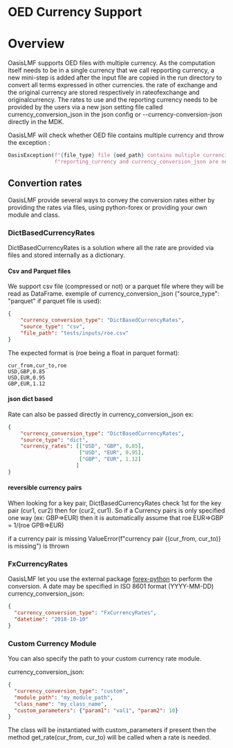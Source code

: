 OED Currency Support
=======================

# Overview
OasisLMF supports OED files with multiple currency. As the computation itself needs to be in a single currency that we call
repporting currency, a new mini-step is added after the input file are copied in the run directory to convert all terms 
expressed in other currencies. the rate of exchange and the original currency are stored respectively in rateofexchange
and originalcurrency. The rates to use and the reporting currency needs to be provided by the users via a new json
setting file called currency_conversion_json in the json config or --currency-conversion-json directly in the MDK.

OasisLMF will check whether OED file contains multiple currency and throw the exception :
```python
OasisException(f"{file_type} file {oed_path} contains multiple currencies,"
               f"reporting_currency and currency_conversion_json are necessary to perform computation")
```

## Convertion rates
OasisLMF provide several ways to convey the conversion rates either by providing the rates via files, using python-forex
or providing your own module and class.

### DictBasedCurrencyRates
DictBasedCurrencyRates is a solution where all the rate are provided via files and stored internally as a dictionary.

#### Csv and Parquet files
We support csv file (compressed or not) or a parquet file where they will be read as DataFrame.
exemple of currency_conversion_json ("source_type": "parquet" if parquet file is used):
```json
{
    "currency_conversion_type": "DictBasedCurrencyRates",
    "source_type": "csv",
    "file_path": "tests/inputs/roe.csv"
}
```

The expected format is (roe being a float in parquet format):
```
cur_from,cur_to,roe
USD,GBP,0.85
USD,EUR,0.95
GBP,EUR,1.12
```

#### json dict based
Rate can also be passed directly in currency_conversion_json
ex:
```json
{
    "currency_conversion_type": "DictBasedCurrencyRates",
    "source_type": "dict",
    "currency_rates": [["USD", "GBP", 0.85],
                       ["USD", "EUR", 0.95],
                       ["GBP", "EUR", 1.12]
                      ]
}
```
 
#### reversible currency pairs
When looking for a key pair, DictBasedCurrencyRates check 1st for the key pair (cur1, cur2) then for (cur2, cur1).
So if a Currency pairs is only specified one way (ex: GBP=>EUR) then it is automatically assume that 
roe EUR=>GBP = 1/(roe GPB=>EUR)

if a currency pair is missing ValueError(f"currency pair {(cur_from, cur_to)} is missing") is thrown


### FxCurrencyRates
OasisLMF let you use the external package [forex-python](https://forex-python.readthedocs.io/en/latest/usage.html)
to perform the conversion. A date may be specified in ISO 8601 format (YYYY-MM-DD)
currency_conversion_json: 
```json
{
  "currency_conversion_type": "FxCurrencyRates",
  "datetime": "2018-10-10"
}
```

### Custom Currency Module
You can also specify the path to your custom currency rate module.

currency_conversion_json: 
```json
{
  "currency_conversion_type": "custom",
  "module_path": "my_module_path",
  "class_name": "my_class_name",
  "custom_parameters": {"param1": "val1", "param2": 10}
}
```
The class will be instantiated with custom_parameters if present then the method get_rate(cur_from, cur_to) will be
called when a rate is needed. 

